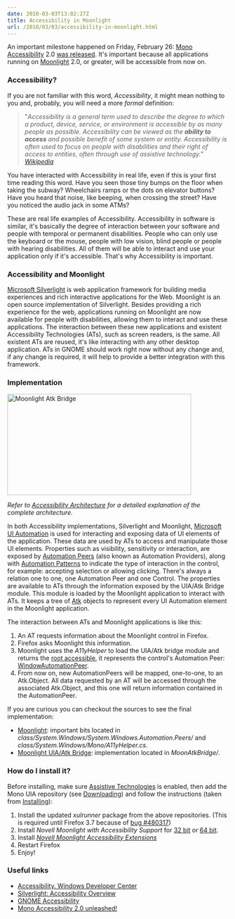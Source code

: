 ```yaml
---
date: 2010-03-03T13:02:27Z
title: Accessibility in Moonlight
url: /2010/03/03/accessibility-in-moonlight.html
---
```


<p>An important milestone happened on Friday, February 26: <a href="http://mono-project.com/Accessibility">Mono Accessibility</a> 2.0 <a href="http://mono-project.com/Accessibility:_Release_Notes_2.0">was released</a>. It's important because all applications running on <a href="http://www.mono-project.com/Moonlight">Moonlight</a> 2.0, or greater, will be accessible from now on.</p>
<h3>Accessibility?</h3>
<p>If you are not familiar with this word, <em>Accessibility</em>, it might mean nothing to you and, probably, you will need a more <em>formal</em> definition:</p>
<blockquote><p>"<em>Accessibility is a general term used to describe the degree to which a product, device, service, or environment is accessible by as many people as possible. Accessibility can be viewed as the <strong>ability to access</strong> and possible benefit of some system or entity. Accessibility is often used to focus on people with disabilities and their right of access to entities, often through use of assistive technology." <a href="http://en.wikipedia.org/wiki/Accessibility">Wikipedia</a></em></p></blockquote>
<p>You have interacted with Accessibility in real life, even if this is your first time reading this word. Have you seen those tiny bumps on the floor when taking the subway? Wheelchairs ramps or the dots on elevator buttons? Have you heard that noise, like beeping, when crossing the street? Have you noticed the audio jack in some ATMs?</p>
<p>These are real life examples of Accessibility. Accessibility in software is similar, it's basically the degree of interaction between your software and people with temporal or permanent disabilities. People who can only use the keyboard or the mouse, people with low vision, blind people or people with hearing disabilities. All of them will be able to interact and use your application only if it's accessible. That's why Accessibility is important.</p>
<h3>Accessibility and Moonlight</h3>
<p><a href="http://www.silverlight.net/">Microsoft Silverlight</a> is web application framework for building media experiences and rich interactive applications for the Web. Moonlight is an open source implementation of Silverlight. Besides providing a rich experience for the web, applications running on Moonlight are now available for people with disabilities, allowing them to interact and use these applications. The interaction between these new applications and existent Accessibility Technologies (ATs), such as screen readers, is the same. All existent ATs are reused, it's like interacting with any other desktop application. ATs in GNOME should work right now without any change and, if any change is required, it will help to provide a better integration with this framework.</p>
<h3>Implementation</h3>
<p><a href="http://www.flickr.com/photos/mariocarrion/4402576905/" title="Moonlight Atk Bridge by Mario Carrion, on Flickr"><img src="http://farm3.static.flickr.com/2745/4402576905_5c2ec4cefd.jpg" width="419" height="230" alt="Moonlight Atk Bridge" class="aligncenter" /></a></p>
<p><em>Refer to <a href="http://www.mono-project.com/Accessibility:_Architecture">Accessibility Architecture</a> for a detailed explanation of the complete architecture.</em></p>
<p>In both Accessibility implementations, Silverlight and Moonlight, <a href="http://msdn.microsoft.com/en-us/library/ms747327.aspx">Microsoft UI Automation</a> is used for interacting and exposing data of UI elements of the application. These data are used by ATs to access and manipulate those UI elements. Properties such as visibility, sensitivity or interaction, are exposed by <a href="http://msdn.microsoft.com/en-us/library/ms747229.aspx">Automation Peers</a> (also known as Automation Providers), along with <a href="http://msdn.microsoft.com/en-us/library/ms742306.aspx">Automation Patterns</a> to indicate the type of interaction in the control, for example: accepting selection or allowing clicking. There's always a relation one to one, one Automation Peer and one Control. The properties are available to ATs through the information exposed by the UIA/Atk Bridge module. This module is loaded by the Moonlight application to interact with ATs. It keeps a tree of <a href="http://library.gnome.org/devel/atk/">Atk</a> objects to represent every UI Automation element in the Moonlight application.</p>
<p>The interaction between ATs and Moonlight applications is like this:</p>
<ol>
<li>An AT requests information about the Moonlight control in Firefox.</li>
<li>Firefox asks Moonlight this information.</li>
<li>Moonlight uses the <em>A11yHelper</em> to load the UIA/Atk bridge module and returns the <a href="http://anonsvn.mono-project.com/viewvc/trunk/uia2atk/MoonAtkBridge/MoonAtkBridge/Moonlight.AtkBridge/RootVisualAdapter.cs">root accessible</a>, it represents the control's Automation Peer: <a href="http://anonsvn.mono-project.com/viewvc/trunk/moon/class/System.Windows/System.Windows.Automation.Peers/WindowAutomationPeer.cs">WindowAutomationPeer</a>.</li>
<li>From now on, new AutomationPeers will be mapped, one-to-one, to an Atk.Object. All data requested by an AT will be accessed through the associated Atk.Object, and this one will return information contained in the AutomationPeer.</li>
</ol>
<p>If you are curious you can checkout the sources to see the final implementation:</p>
<ul>
<li><a href="http://anonsvn.mono-project.com/viewvc/trunk/moon/">Moonlight</a>: important bits located in <em>class/System.Windows/System.Windows.Automation.Peers/</em> and <em>class/System.Windows/Mono/A11yHelper.cs</em>.
  </li>
<li><a href="http://anonsvn.mono-project.com/viewvc/trunk/uia2atk/">Moonlight UIA/Atk Bridge</a>: implementation located in <em>MoonAtkBridge/</em>.</li>
</ul>
<h3>How do I install it?</h3>
<p>Before installing, make sure <a href="http://library.gnome.org/users/user-guide/stable/goscustaccess-11.html.en">Assistive Technologies</a> is enabled, then add the Mono UIA repository  (see <a href="http://mono-project.com/Accessibility:_Release_Notes_2.0#Downloading">Downloading</a>) and follow the instructions (taken from <a href="http://mono-project.com/Accessibility:_Release_Notes_2.0#Installing">Installing</a>):</p>
<ol>
<li>Install the updated <em>xulrunner</em> package from the above repositories. (This is required until Firefox 3.7 because of <a href="https://bugzilla.mozilla.org/show_bug.cgi?id=480317">bug #480317</a>)</li>
<li>Install <em>Novell Moonlight with Accessibility Support</em> for <a href="http://mono-a11y.org/releases/2.0/i586/novell-moonlight.xpi">32 bit</a> or <a href="http://mono-a11y.org/releases/2.0/x86_64/novell-moonlight.xpi">64 bit</a>.</li>
<li>Install <em><a href="http://mono-a11y.org/releases/2.0/noarch/novell-moonlight-a11y.xpi">Novell Moonlight Accessibility Extensions</a></em></li>
<li>Restart Firefox</li>
<li>Enjoy!</li>
</ol>
<h3>Useful links</h3>
<ul>
<li><a href="http://msdn.microsoft.com/en-us/windows/bb735024.aspx">Accessibility. Windows Developer Center</a></li>
<li><a href="http://msdn.microsoft.com/en-us/library/cc707824(VS.95).aspx">Silverlight: Accessibility Overview</a></li>
<li><a href="http://projects.gnome.org/accessibility/">GNOME Accessibility</a></li>
<li><a href="http://brad.getcoded.net/blog/entry.php?e=1537848530">Mono Accessibility 2.0 unleashed!</a></li>
</ul>
